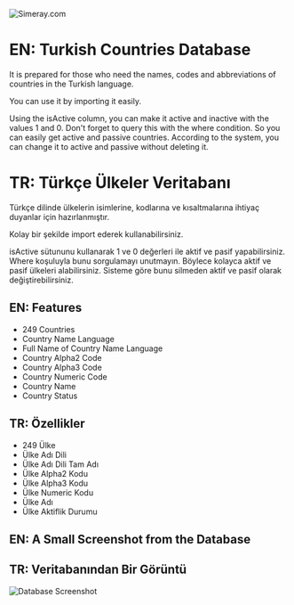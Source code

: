 
![Simeray.com](https://www.simeray.com/brand/black-simeray-big.png)

    
# EN: Turkish Countries Database

It is prepared for those who need the names, codes and abbreviations of countries in the Turkish language.

You can use it by importing it easily.

Using the isActive column, you can make it active and inactive with the values 1 and 0. Don't forget to query this with the where condition. So you can easily get active and passive countries. According to the system, you can change it to active and passive without deleting it.


# TR: Türkçe Ülkeler Veritabanı

Türkçe dilinde ülkelerin isimlerine, kodlarına ve kısaltmalarına ihtiyaç duyanlar için hazırlanmıştır.

Kolay bir şekilde import ederek kullanabilirsiniz.

isActive sütununu kullanarak 1 ve 0 değerleri ile aktif ve pasif yapabilirsiniz. Where koşuluyla bunu sorgulamayı unutmayın. Böylece kolayca aktif ve pasif ülkeleri alabilirsiniz. Sisteme göre bunu silmeden aktif ve pasif olarak değiştirebilirsiniz.


## EN: Features
- 249 Countries
- Country Name Language
- Full Name of Country Name Language
- Country Alpha2 Code
- Country Alpha3 Code
- Country Numeric Code
- Country Name
- Country Status

## TR: Özellikler
- 249 Ülke
- Ülke Adı Dili
- Ülke Adı Dili Tam Adı
- Ülke Alpha2 Kodu
- Ülke Alpha3 Kodu
- Ülke Numeric Kodu
- Ülke Adı
- Ülke Aktiflik Durumu
  
## EN: A Small Screenshot from the Database
## TR: Veritabanından Bir Görüntü
![Database Screenshot](https://i.ibb.co/BncvdG5/Screenshot-959.png)

  